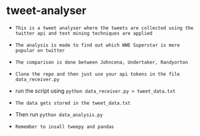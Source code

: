 # tweet-analyser

- `This is a tweet analyser where the tweets are collected using the twitter api and text mining techniques are applied `

- `The analysis is made to find out which WWE Superstar is more popular on twitter`

- `The comparison is done between Johncena, Undertaker, Randyorton`

- `Clone the repo and then just use your api tokens in the file data_receiver.py`

- run the script using `python data_receiver.py > tweet_data.txt`

- `The data gets stored in the tweet_data.txt`

- Then run `python data_analysis.py`

- `Remember to insall tweepy and pandas`
